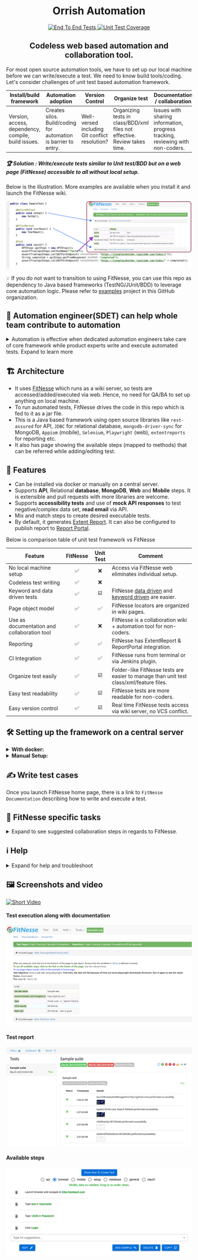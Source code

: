 <h1 align="center">Orrish Automation</h1>
<p align="center">
    <a href="https://github.com/Orrish-Automation/orrish-core/actions/workflows/EndToEndTest.yml">
      <img alt="End To End Tests" src="https://github.com/Orrish-Automation/orrish-core/actions/workflows/EndToEndTest.yml/badge.svg?branch=main" />
    </a>
    <a href="https://codecov.io/gh/Orrish-Automation/orrish-core">
      <img alt="Unit Test Coverage" src="https://codecov.io/gh/Orrish-Automation/orrish-core/branch/main/graph/badge.svg" />
    </a>
</p>
<h2 align="center">Codeless web based automation and collaboration tool.</h2>

For most open source automation tools, we have to set up our local machine before we can write/execute a test. We need to know build tools/coding. Let's consider challenges of unit test based automation framework. 

| Install/build framework | Automation adoption | Version Control | Organize test | Documentation / collaboration |
| --- | --- |  --- | --- | --- |
| Version, access, dependency, compile, build issues. | Creates silos. Build/coding for automation is barrier to entry. | Well-versed including Git conflict resolution? | Organizing tests in class/BDD/xml files not effective. Review takes time. | Issues with sharing information, progress tracking, reviewing with non-coders. |

##### :trophy: Solution : Write/execute tests similar to Unit test/BDD but on a web page (FitNesse) accessible to all without local setup.
Below is the illustration. More examples are available when you install it and launch the FitNesse wiki.

![Unit Test To FitNesse](https://github.com/Orrish-Automation/orrish-core/blob/main/UnitTestToFitNesseTestCase.png?raw=true)

:bulb: If you do not want to transition to using FitNesse, you can use this repo as dependency to Java based frameworks (TestNG/JUnit/BDD) to leverage core automation logic. Please refer to [examples](https://github.com/Orrish-Automation/examples) project in this GitHub organization.

## :handshake: Automation engineer(SDET) can help whole team contribute to automation

<details>
<summary>Automation is effective when dedicated automation engineers take care of core framework while product experts write and execute automated tests. Expand to learn more</summary>
<br>For successful test automation, it is important that product experts (QA, business users, non-coders, customer support etc.) are able to write, manage and execute tests without setting up their machines. This will allow automation engineers to spend time on automation framework and other framework development activities.

| QA / Business users / Non-coder | SDET / Automation Engineer | 
| --- | --- |
| Product expert, understand product features well. | Extend/maintain automation framework code. R&D on evolving tech stack. Implement good coding principles/design patterns. |
| Clarify, document, write and execute automated tests, analyze failures | Train team members to write/execute their own automated tests, train in analyzing test failure root cause. |  
| Exploratory test and manual execution of not automated tests. |  Setup and maintain automation infrastructure and CI integration - good scripting/DevOps skill needed. |
| Manage test data and test environment with help from various other teams. | Develop tools for task automation, process automation, data generation, data cleanup, mock servers etc. |
</details>

## :building_construction: Architecture
* It uses [FitNesse](http://fitnesse.org) which runs as a wiki server, so tests are accessed/added/executed via web. Hence, no need for QA/BA to set up anything on local machine.
* To run automated tests, FitNesse drives the code in this repo which is fed to it as a jar file.
* This is a Java based framework using open source libraries like `rest-assured` for API, `JDBC` for relational database, `mongodb-driver-sync` for MongoDB, `Appium` (mobile), `Selenium`, `Playwright` (web), `extentreports` for reporting etc.
* It also has page showing the available steps (mapped to methods) that can be referred while adding/editing test.

## :briefcase: Features
* Can be installed via docker or manually on a central server.
* Supports **API**, Relational **database**, **MongoDB**, **Web** and **Mobile** steps. It is extensible and pull requests with more libraries are welcome.
* Supports **accessibility tests** and use of **mock API responses** to test negative/complex data set, **read email** via API.
* Mix and match steps to create desired executable tests.
* By default, it generates [Extent Report](https://github.com/extent-framework/extentreports-java). It can also be configured to publish report to [Report Portal](https://reportportal.io/).

Below is comparison table of unit test framework vs FitNesse

| Feature | FitNesse | Unit Test | Comment |
|   ---   |  :---:   |   :---:   |   ---   |
| No local machine setup | :white_check_mark: | :x: |  Access via FitNesse web eliminates individual setup. |
| Codeless test writing | :white_check_mark: | :x: | |
| Keyword and data driven tests | :white_check_mark:  | :ballot_box_with_check: | FitNesse [data driven](http://fitnesse.org/FitNesse.UserGuide.WritingAcceptanceTests.SliM.DecisionTable) and [keyword driven](http://fitnesse.org/FitNesse.UserGuide.WritingAcceptanceTests.SliM.ScriptTable) are easier. |
| Page object model | :white_check_mark: | :white_check_mark: | FitNesse locators are organized in wiki pages.
| Use as documentation and collaboration tool |:white_check_mark: | :x: | FitNesse is a collaboration wiki + automation tool for non-coders.
| Reporting |:white_check_mark: | :white_check_mark: | FitNesse has ExtentReport & ReportPortal integration.
| CI Integration | :white_check_mark: | :white_check_mark: | FitNesse runs from terminal or via Jenkins plugin. |
| Organize test easily | :white_check_mark: |:ballot_box_with_check: | Folder-like FitNesse tests are easier to manage than unit test class/xml/feature files. |
| Easy test readability | :white_check_mark: | :ballot_box_with_check: | FitNesse tests are more readable for non-coders. |
| Easy version control | :white_check_mark: | :ballot_box_with_check: | Real time FitNesse tests access via wiki server, no VCS conflict. |

## :hammer_and_wrench: Setting up the framework on a central server

<details>
<summary><b>With docker:</b></summary> 

  - Use below command to try this automation with docker. Access the automation server on the port you specified in the command.
    
    `docker run -p <your_desired_port>:80 suratdas/orrish-core:1.0.3`
  - When your tests grow, you may have to copy back and forth tests/code between your host and container. To avoid that hassle, it is recommended to use manual setup.
</details>

<details>
<summary><b>Manual Setup:</b></summary>

  - Clone/download this repo.
  - Run `pushJarAndStartFitnesse.sh` :green_book: If port 80 is already in use or if you want to start FitNesse manually, refer the help section.
  - Playwright based tests depend on OS versions. Please consult Playwright documentation to see the requirement if Playwright based tests don't run on your machine. 
</details>

## :writing_hand: Write test cases
Once you launch FitNesse home page, there is a link to `FitNesse Documentation` describing how to write and execute a test. 

## :book: FitNesse specific tasks

<details>
<summary>Expand to see suggested collaboration steps in regards to FitNesse.</summary>

| QA / Business users | SDET / Automation Engineer | 
| --- | --- |
| Be aware of the methods available through FitNesse web UI. Using those methods, write executable test cases in a folder like structure in FitNesse. | Setup automation server for all teams. Set up multiple servers based on needs. Train QA member to write FitNesse tests. |
| For web/mobile tests, learn to find DOM locator to be included in the test case. | Periodic commit of test cases in version control. Check help section for details. |
| Execute tests, analyze report. | Modify code based on team specific requirement. Check help section for details. |
| Use this tool as documentation and collaboration. | Integrate tests in continuous integration environment (There is Jenkins plugin for FitNesse). |
</details>

## :information_source: Help

<details>
<summary>Expand for help and troubleshoot</summary>

* All tests will be stored as plain text file under FitNesseRoot folder. If you use docker to run automation server, you may want to use `docker cp <container_id>:/app/FitNesseRoot .` command to transfer tests from the container to your host machine. Commit them periodically to your version control system.
* If existing methods are not sufficient, feel free to raise a pull request. You can also modify code, create a jar file with command `mvn compile assembly:single`, rename the jar to `orrish-core.jar` and place it under `target` folder. If using docker container, use command `docker cp target/*.jar <container_id>:/app/target` 
* Update code and start FitNesse manually : 
    - Download [FitNesse Jar](http://fitnesse.org) and place it in the location where you cloned this repo.
    - Create a jar from this repo with the command `mvn compile assembly:single`. Rename the created jar to orrish-core.jar and move it under ```target``` folder in the cloned location.
    - Run command `java -jar fitnesse-standalone.jar -p <desired_port>` and access the server on the port you specified in this command.
* Add new area in available steps : Navigate to FitNesseRoot/files/all-steps.json and add the areas here. Remember to update steps described here. 
* Update steps in available steps : In FitNesse homepage, you will find a link to update/add steps.
* If you are trying to read email from Gmail, please ensure you have the permission enabled in Google Accounts. For details on how to enable Gmail access from third party, please refer to Google site.
</details>

## :framed_picture: Screenshots and video
[![Short Video](https://img.youtube.com/vi/3EYJS_-Snxg/0.jpg)](https://www.youtube.com/watch?v=3EYJS_-Snxg)

#### Test execution along with documentation
![Test Case Execution](https://github.com/Orrish-Automation/orrish-core/blob/main/TestCase.png?raw=true)
#### Test report
![Test Report](https://github.com/Orrish-Automation/orrish-core/blob/main/TestReport.png?raw=true)
#### Available steps
![Available Steps](https://github.com/Orrish-Automation/orrish-core/blob/main/AvailableSteps.png?raw=true)

